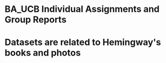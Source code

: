 # BA_UCB Individual Assignments and Group Reports
# Datasets are related to Hemingway's books and photos
